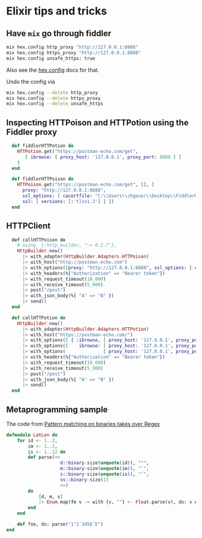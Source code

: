 # Elixir tips and tricks

## Have `mix` go through fiddler

```bash
mix hex.config http_proxy "http://127.0.0.1:8888"
mix hex.config https_proxy "http://127.0.0.1:8888"
mix hex.config unsafe_https: true
```

Also see the [hex.config](https://hex.pm/docs/tasks#hex_config) docs for that. 

Undo the config via

```bash
mix hex.config --delete http_proxy 
mix hex.config --delete https_proxy 
mix hex.config --delete unsafe_https 
```

## Inspecting HTTPoison and HTTPotion using the Fiddler proxy

```elixir
  def fiddlerHTTPotion do
    HTTPotion.get("https://postman-echo.com/get", 
       [ ibrowse: [ proxy_host: '127.0.0.1', proxy_port: 8888 ] ]
    )
  end

  def fiddlerHTTPoison do
    HTTPoison.get("https://postman-echo.com/get", [], [ 
      proxy: "http://127.0.0.1:8888", 
      ssl_options: [ cacertfile: "C:\\Users\\chgeuer\\Desktop\\FiddlerRoot.cer" ], 
      ssl: [ versions: [:'tlsv1.2'] ] ])
  end
```

## HTTPClient

```elixir
  def callHTTPoison do
    # using  {:http_builder, "~> 0.2.7"},
    HttpBuilder.new()
      |> with_adapter(HttpBuilder.Adapters.HTTPoison)
      |> with_host("http://postman-echo.com")
      |> with_options([proxy: "http://127.0.0.1:8888", ssl_options: [ cacertfile: "C:\\Users\\chgeuer\\Desktop\\FiddlerRoot.cer" ] ])
      |> with_headers(%{"Authorization" => "Bearer token"})
      |> with_request_timeout(10_000)
      |> with_receive_timeout(5_000)
      |> post("/post")
      |> with_json_body(%{ "A" => "B" })
      |> send()
  end

  def callHTTPotion do
    HttpBuilder.new()
      |> with_adapter(HttpBuilder.Adapters.HTTPotion)
      |> with_host("https://postman-echo.com/")
      |> with_options([ { :ibrowse, [ proxy_host: '127.0.0.1', proxy_port: 8888 ] } ])
      |> with_options([    ibrowse: [ proxy_host: '127.0.0.1', proxy_port: 8888 ]   ])
      |> with_options(              [ proxy_host: '127.0.0.1', proxy_port: 8888 ])
      |> with_headers(%{"Authorization" => "Bearer token"})
      |> with_request_timeout(10_000)
      |> with_receive_timeout(5_000)
      |> post("/post")
      |> with_json_body(%{ "A" => "B" })
      |> send()
  end
```



## Metaprogramming sample

The code from [Pattern matching on binaries takes over Regex](http://rocket-science.ru/hacking/2018/01/12/parse-cumbersome-data)

```elixir
defmodule LatLon do 
    for id <- 1..2,
        im <- 1..2,
        is <- 1..12 do
        def parse(<<
                    d::binary-size(unquote(id)), "°",
                    m::binary-size(unquote(im)), "´",
                    s::binary-size(unquote(is)), "˝",
                    ss::binary-size(1)
                    >>) 
        do
            [d, m, s] 
            |> Enum.map(fn v -> with {v, ""} <- Float.parse(v), do: v end)
        end
    end

    def foo, do: parse("1°2´3456˝E")
end
```
